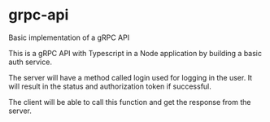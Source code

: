 # grpc-api
Basic implementation of a gRPC API

This is a gRPC API with Typescript in a Node application by building a basic auth service.

The server will have a method called login used for logging in the user. It will result in the status and authorization token if successful.

The client will be able to call this function and get the response from the server.
